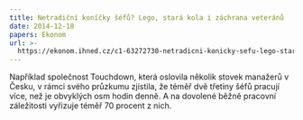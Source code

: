 ```yaml
---
title: Netradiční koníčky šéfů? Lego, stará kola i záchrana veteránů
date: 2014-12-18
papers: Ekonom
url: >-
  https://ekonom.ihned.cz/c1-63272730-netradicni-konicky-sefu-lego-stara-kola-i-zachrana-veteranu
---
```

Například společnost Touchdown, která oslovila několik stovek manažerů v Česku, v rámci svého průzkumu zjistila, že téměř dvě třetiny šéfů pracují více, než je obvyklých osm hodin denně. A na dovolené běžně pracovní záležitosti vyřizuje téměř 70 procent z nich.
